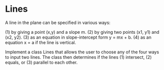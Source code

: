 # Lines

A line in the plane can be specified in various ways:

(1) by giving a point (x,y) and a slope m.
(2) by giving two points (x1, y1) and (x2, y2).
(3) as an equation in slope-intercept form y = mx + b.
(4) as an equation x = a if the line is vertical.

Implement a class Lines that allows the user to choose any of the four ways to input two lines.
The class then determines if the lines (1) intersect, (2) equals, or (3) parallel to each other.
